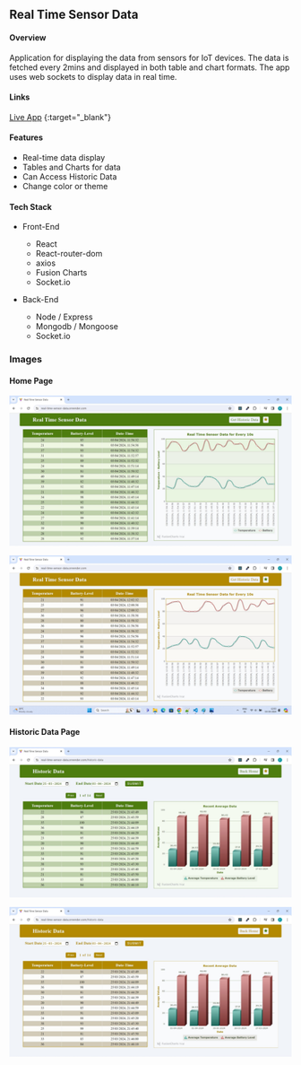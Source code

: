 ## Real Time Sensor Data

#### Overview

Application for displaying the data from sensors for IoT devices. The data is fetched every 2mins and displayed in both table and chart formats.
The app uses web sockets to display data in real time.

#### Links

[Live App](https://real-time-sensor-data.onrender.com/) {:target="\_blank"}

#### Features

- Real-time data display
- Tables and Charts for data
- Can Access Historic Data
- Change color or theme

#### Tech Stack

- Front-End

  - React
  - React-router-dom
  - axios
  - Fusion Charts
  - Socket.io

- Back-End
  - Node / Express
  - Mongodb / Mongoose
  - Socket.io

### Images

#### Home Page

![main image](./images/Home-1.jpg)

![main image](./images/Home-2.jpg)

#### Historic Data Page

![data image](./images/Historic-1.jpg)

![data image](./images/Historic-2.jpg)
